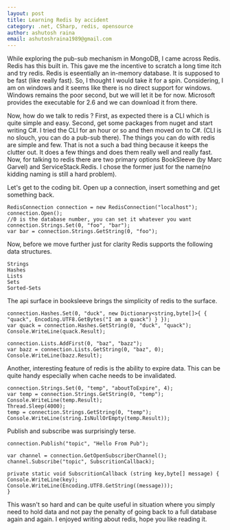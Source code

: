 ```yaml
---
layout: post
title: Learning Redis by accident
category: .net, CSharp, redis, opensource
author: ashutosh raina
email: ashutoshraina1989@gmail.com
---
```


While exploring the pub-sub mechanism in MongoDB, I came across Redis. Redis has this built in. This gave me the incentive to scratch a long time itch and try redis. Redis is eseentially an in-memory database. It is supposed to be fast (like really fast). So, I thought I would take it for a spin. Considering, I am on windows and it seems like there is no direct support for windows. Windows remains the poor second, but we will let it be for now.
Microsoft provides the executable for 2.6 and we can download it from there.

<!--excerpt-->

Now, how do we talk to redis ? First, as expected there is a CLI which is quite simple and easy. Second, get some packages from nuget and start writing C#. I tried the CLI for an hour or so and then moved on to C#. (CLI is no slouch, you can do a pub-sub there). The things you can do with redis are simple and few. That is not a such a bad thing because it keeps the clutter out. It does a few things and does them really well and really fast.
Now, for talking to redis there are two primary options BookSleeve (by Marc Garvel) and ServiceStack.Redis. I chose the former just for the name(no kidding naming is still a hard problem).

Let's get to the coding bit.
Open up a connection, insert something and get something back.

    RedisConnection connection = new RedisConnection("localhost");
    connection.Open();
    //0 is the database number, you can set it whatever you want
    connection.Strings.Set(0, "foo", "bar");
    var bar = connection.Strings.GetString(0, "foo");

Now, before we move further just for clarity Redis supports the following data structures.

    Strings
    Hashes
    Lists
    Sets
    Sorted-Sets

The api surface in booksleeve brings the simplicity of redis to the surface.

    connection.Hashes.Set(0, "duck", new Dictionary<string,byte[]>{ { "quack", Encoding.UTF8.GetBytes("I am a quack") } });
    var quack = connection.Hashes.GetString(0, "duck", "quack");
    Console.WriteLine(quack.Result);

    connection.Lists.AddFirst(0, "baz", "bazz");
    var bazz = connection.Lists.GetString(0, "baz", 0);
    Console.WriteLine(bazz.Result);

Another, interesting feature of redis is the ability to expire data. This can be quite handy especially when cache needs to be invalidated.

    connection.Strings.Set(0, "temp", "aboutToExpire", 4);
    var temp = connection.Strings.GetString(0, "temp");
    Console.WriteLine(temp.Result);
    Thread.Sleep(4000);
    temp = connection.Strings.GetString(0, "temp");
    Console.WriteLine(string.IsNullOrEmpty(temp.Result));

Publish and subscribe was surprisingly terse.

    connection.Publish("topic", "Hello From Pub");
    
    var channel = connection.GetOpenSubscriberChannel();
    channel.Subscribe("topic", SubscritionCallback);
    
    private static void SubscritionCallback (string key,byte[] message) {
    Console.WriteLine(key);
    Console.WriteLine(Encoding.UTF8.GetString((message)));
    }

This wasn't so hard and can be quite useful in situation where you simply need to hold data and not pay the penalty of going back to a full database again and again. I enjoyed writing about redis, hope you like reading it.